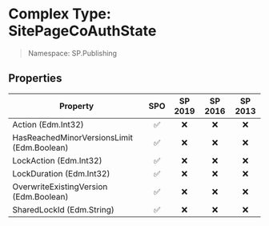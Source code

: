 # Complex Type: SitePageCoAuthState

> Namespace: SP.Publishing

## Properties

Property | SPO | SP 2019 | SP 2016 | SP 2013
----------|:---:|:-------:|:-------:|:-------:
Action (Edm.Int32) | ✅ | ❌ | ❌ | ❌
HasReachedMinorVersionsLimit (Edm.Boolean) | ✅ | ❌ | ❌ | ❌
LockAction (Edm.Int32) | ✅ | ❌ | ❌ | ❌
LockDuration (Edm.Int32) | ✅ | ❌ | ❌ | ❌
OverwriteExistingVersion (Edm.Boolean) | ✅ | ❌ | ❌ | ❌
SharedLockId (Edm.String) | ✅ | ❌ | ❌ | ❌